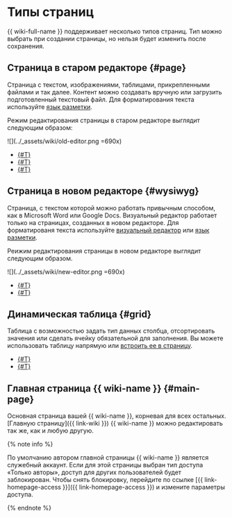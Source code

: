 # Типы страниц

{{ wiki-full-name }} поддерживает несколько типов страниц. Тип можно выбрать при создании страницы, но нельзя будет изменить после сохранения.

## Страница в старом редакторе {#page}

Страница с текстом, изображениями, таблицами, прикрепленными файлами и так далее. Контент можно создавать вручную или загрузить подготовленный текстовый файл. Для форматирования текста используйте [язык разметки](static-markup.md).

Режим редактирования страницы в старом редакторе выглядит следующим образом:

![](../_assets/wiki/old-editor.png =690x)


* [{#T}](create-page.md)
* [{#T}](old-editor.md)
* [{#T}](import-page.md)

## Страница в новом редакторе {#wysiwyg}

Страница, с текстом которой можно работать привычным способом, как в Microsoft Word или Google Docs. Визуальный редактор работает только на страницах, созданных в новом редакторе. Для форматированя текста используйте [визуальный редактор](new-editor.md#wysiwyg-edit) или [язык разметки](static-markup.md).

Реижим редактирования страницы в новом редакторе выглядит следующим образом.

![](../_assets/wiki/new-editor.png =690x)

* [{#T}](wysiwyg-create.md)
* [{#T}](new-editor.md)

## Динамическая таблица {#grid}

Таблица с возможностью задать тип данных столбца, отсортировать значения или сделать ячейку обязательной для заполнения. Вы можете использовать таблицу напрямую или [встроить ее в страницу](add-grid.md).

* [{#T}](create-grid.md)
* [{#T}](import-page.md)

## Главная страница {{ wiki-name }} {#main-page}

Основная страница вашей {{ wiki-name }}, корневая для всех остальных. [Главную страницу]({{ link-wiki }}) {{ wiki-name }} можно редактировать так же, как и любую другую.

{% note info %}

По умолчанию автором главной страницы {{ wiki-name }} является служебный аккаунт. Если для этой страницы выбран тип доступа «Только авторы», доступ для других пользователей будет заблокирован. Чтобы снять блокировку, перейдите по ссылке [{{ link-homepage-access }}]({{ link-homepage-access }}) и измените параметры доступа.

{% endnote %}

